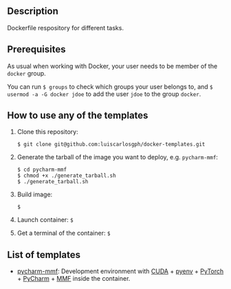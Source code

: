 Description
-----------

Dockerfile respository for different tasks.


Prerequisites
-------------

As usual when working with Docker, your user needs to be member of the `docker` group.

You can run `$ groups` to check which groups your user belongs to, and `$ usermod -a -G docker jdoe` to add the user `jdoe` to the group `docker`.


How to use any of the templates
-------------------------------

1. Clone this repository: 
    ```
    $ git clone git@github.com:luiscarlosgph/docker-templates.git
    ```

2. Generate the tarball of the image you want to deploy, e.g. `pycharm-mmf`: 
    ```
    $ cd pycharm-mmf
    $ chmod +x ./generate_tarball.sh
    $ ./generate_tarball.sh
    ```

3. Build image: 
   ```
   $
   ```

4. Launch container: `$ `

5. Get a terminal of the container: `$ `

List of templates
-----------------

* [pycharm-mmf](pycharm-mmf): Development environment with [CUDA](https://developer.nvidia.com/cuda-toolkit) + [pyenv](https://github.com/pyenv/pyenv) + [PyTorch](https://pytorch.org/get-started/locally) + [PyCharm](https://www.jetbrains.com/pycharm/download) + [MMF](https://mmf.sh) inside the container.
